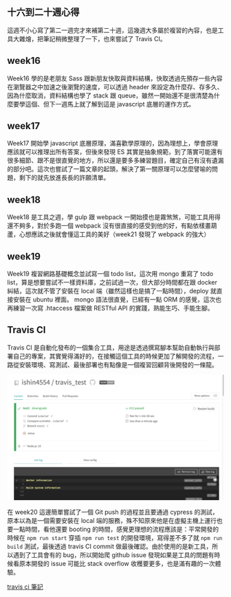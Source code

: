## 十六到二十週心得

這週不小心寫了第二一週完才來補第二十週，這幾週大多屬於複習的內容，也是工具大雜燴，把筆記稍微整理了一下，也來嘗試了 Travis CI。

## week16 
Week16 學的是老朋友 Sass 跟新朋友快取與資料結構，快取透過先預存一些內容在瀏覽器之中加速之後瀏覽的速度，可以透過 header 來設定為什麼存、存多久、因為什麼取消，資料結構也學了 stack 跟 queue，雖然一開始還不是很清楚為什麼要學這個、但下一週馬上就了解到這是 javascript 底層的運作方式。

## week17 
Week17 開始學 javascript 底層原理，滿喜歡學原理的，因為理想上，學會原理應該就可以推理出所有答案，但後來發現 ES 其實是抽象規範，到了落實可能還有很多細節、跟不是很直覺的地方，所以還是要多多練習題目，確定自己有沒有遺漏的部分吧。這次也嘗試了一篇文章的起頭，解決了第一關原理可以怎麼譬喻的問題，剩下的就先放進長長的許願清單。

## week18 
Week18 是工具之週，學 gulp 跟 webpack 一開始摸也是霧煞煞，可能工具用得還不夠多，對於多跑一個 webpack 沒有很直接的感受到他的好，有點依樣畫葫蘆，心想應該之後就會懂這工具的美好（week21 發現了 webpack 的強大）

## week19
Week19 複習網路基礎概念並試寫一個 todo list，這次用 mongo 重寫了 todo list，算是想要嘗試不一樣資料庫，之前試過一次，但大部分時間都在跟 docker 糾結，這次就不管了安裝在 local 端（雖然這樣也是搞了一點時間），deploy 就直接安裝在 ubuntu 裡面。 mongo 語法很直覺，已經有一點 ORM 的感覺，這次也再練習一次寫 .htaccess 檔案做 RESTful API 的實踐，熟能生巧、手能生腳。

## Travis CI 
Travis CI 是自動化發布的一個集合工具，用途是透過撰寫腳本幫助自動執行與部署自己的專案，其實覺得滿好的，在接觸這個工具的時候更加了解開發的流程，一路從安裝環境、寫測試、最後部署也有點像是一個複習回顧背後開發的一條龍。

![](img/2019-09-06-09-05-47.png)

在 week20 這邊簡單嘗試了一個 Git push 的過程並且要通過 cypress 的測試，原本以為是一個需要安裝在 local 端的服務，殊不知原來他是在虛擬主機上運行也要一點時間，看他還要 booting 的時間，感覺更理想的流程應該是：平常開發的時候在 `npm run start` 穿插 `npm run test` 的開發環境，寫得差不多了就 `npm run build` 測試，最後透過 travis CI commit 做最後確認。由於使用的是新工具，所以遇到了工具會有的 bug，所以開始爬 github issue 發現如果是工具的問題有時候看原本開發的 issue 可能比 stack overflow 收穫要更多，也是滿有趣的一次體驗。

[travis ci 筆記](https://www.evernote.com/l/AYb43vr5vNtOJ6-U_dpsgpvHMwmTQ4x8ogw)


